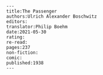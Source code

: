 
    ---
    title:The Passenger
    authors:Ulrich Alexander Boschwitz
    editors:
    translator:Philip Boehm
    date:2021-05-30
    rating:
    re-read:
    pages:237
    non-fiction:
    comic:
    published:1938
    ---

    